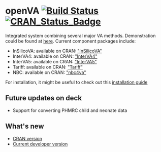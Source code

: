 # openVA  [![Build Status](https://travis-ci.org/verbal-autopsy-software/openVA.svg?branch=master)](https://travis-ci.org/verbal-autopsy-software/openVA) [![CRAN\_Status\_Badge](https://www.r-pkg.org/badges/version/openVA)](https://cran.r-project.org/package=openVA)
Integrated system combining several major VA methods. Demonstration could be found at [here](http://www.zehangli.com/talks/openVA-slides.html). Current component packages include:

- InSilicoVA: available on CRAN: ["InSilicoVA"](https://cran.r-project.org/web/packages/InSilicoVA/index.html)
- InterVA4: available on CRAN: ["InterVA4"](https://cran.r-project.org/web/packages/InterVA4/index.html)
- InterVA5: available on CRAN: ["InterVA5"](https://cran.r-project.org/web/packages/InterVA5/index.html)
- Tariff: available on CRAN: ["Tariff"](https://cran.r-project.org/web/packages/Tariff/index.html)
- NBC: available on CRAN: ["nbc4va"](https://cran.r-project.org/web/packages/nbc4va/index.html)

For installation, it might be useful to check out this [installation guide](https://github.com/richardli/openVA/blob/master/Installation_guide.md)

## Future updates on deck
- Support for converting PHMRC child and neonate data

## What's new
- [CRAN version](https://cran.r-project.org/web/packages/openVA/news.html)
- [Current developer version](openVA/inst/NEWS.Rd)
